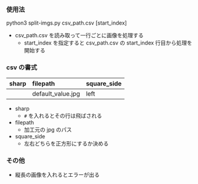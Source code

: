 ### 使用法
python3 split-imgs.py csv_path.csv [start_index]

- csv_path.csv を読み取って一行ごとに画像を処理する
  - start_index を指定すると csv_path.csv の start_index 行目から処理を開始する

### csv の書式

|sharp|filepath|square_side|
|:----|:-------|:----------|
||default_value.jpg|left|

- sharp
  - `#` を入れるとその行は飛ばされる
- filepath
  - 加工元の jpg のパス
- square_side
  - 左右どちらを正方形にするか決める

### その他

- 縦長の画像を入れるとエラーが出る
